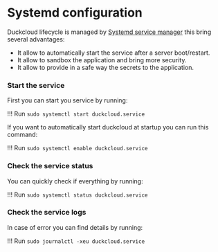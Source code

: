 # Systemd configuration


Duckcloud lifecycle is managed by [Systemd service manager](https://systemd.io/) this bring several advantages:

- It allow to automatically start the service after a server boot/restart.
- It allow to sandbox the application and bring more security.
- It allow to provide in a safe way the secrets to the application.


### Start the service ###

First you can start you service by running:

!!! Run
    ```
    sudo systemctl start duckcloud.service
    ```

If you want to automatically start duckcloud at startup you can run this command:

!!! Run
    ```
    sudo systemctl enable duckcloud.service
    ```


### Check the service status ###


You can quickly check if everything by running:

!!! Run
    ```
    sudo systemctl status duckcloud.service
    ```


### Check the service logs ###

In case of error you can find details by running:

!!! Run
    ```
    sudo journalctl -xeu duckcloud.service
    ```
